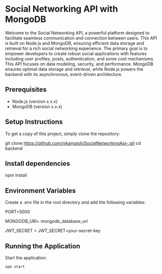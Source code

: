 
# Social Networking API with MongoDB


Welcome to the Social Networking API, a powerful platform designed to facilitate seamless communication and connection between users. This API is built on Node.js and MongoDB, ensuring efficient data storage and retrieval for a rich social networking experience. The primary goal is to empower developers to create robust social applications with features including user profiles, posts, authentication, and some cool mechanisms. This API focuses on data modeling, security, and performance. MongoDB ensures optimal data storage and retrieval, while Node.js powers the backend with its asynchronous, event-driven architecture.

##  Prerequisites

- Node.js (version x.x.x)
- MongoDB (version x.x.x)

## Setup Instructions

To get a copy of this project, simply clone the repository:


git clone https://github.com/nikamaish/SocialNetworkingApi-.git
cd backend

## Install dependencies
npm install

## Environment Variables


Create a .env file in the root directory and add the following variables:

PORT=5000

MONGODB_URI= mongodb_database_url

JWT_SECRET = JWT_SECRET=your-secret-key

## Running the Application

Start the application:

```bash
npm start
